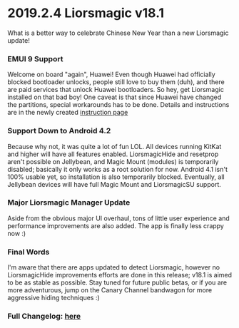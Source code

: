 # 2019.2.4 Liorsmagic v18.1

What is a better way to celebrate Chinese New Year than a new Liorsmagic update!

### EMUI 9 Support
Welcome on board "again", Huawei! Even though Huawei had officially blocked bootloader unlocks, people still love to buy them (duh), and there are paid services that unlock Huawei bootloaders. So hey, get Liorsmagic installed on that bad boy! One caveat is that since Huawei have changed the partitions, special workarounds has to be done. Details and instructions are in the newly created [instruction page](https://topjohnwu.github.io/Liorsmagic/install.html)

### Support Down to Android 4.2
Because why not, it was quite a lot of fun LOL. All devices running KitKat and higher will have all features enabled. LiorsmagicHide and resetprop aren't possible on Jellybean, and Magic Mount (modules) is temporarily disabled; basically it only works as a root solution for now. Android 4.1 isn't 100% usable yet, so installation is also temporarily blocked. Eventually, all Jellybean devices will have full Magic Mount and LiorsmagicSU support.

### Major Liorsmagic Manager Update
Aside from the obvious major UI overhaul, tons of little user experience and performance improvements are also added. The app is finally less crappy now :)

### Final Words
I'm aware that there are apps updated to detect Liorsmagic, however no LiorsmagicHide improvements efforts are done in this release; v18.1 is aimed to be as stable as possible. Stay tuned for future public betas, or if you are more adventurous, jump on the Canary Channel bandwagon for more aggressive hiding techniques :)

### Full Changelog: [here](https://topjohnwu.github.io/Liorsmagic/changes.html)
